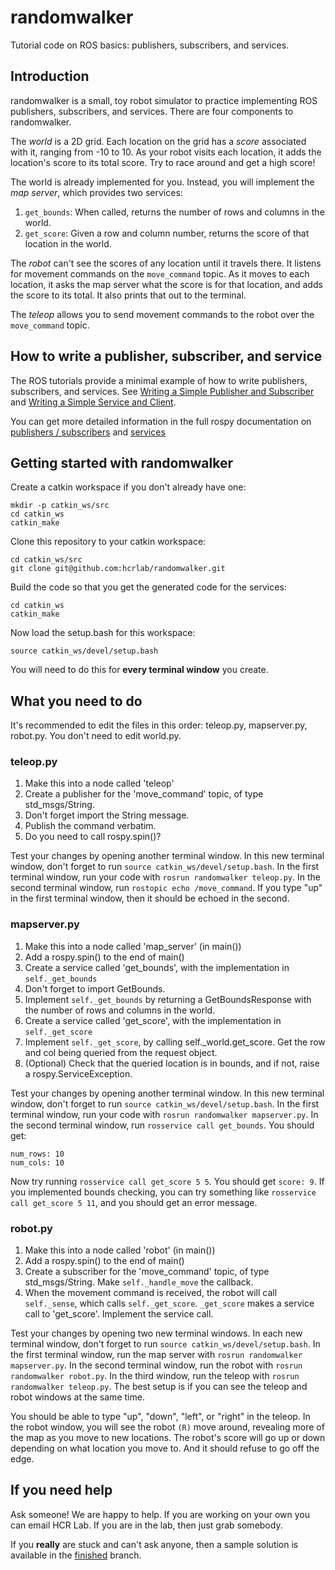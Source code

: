 # randomwalker
Tutorial code on ROS basics: publishers, subscribers, and services.

## Introduction
randomwalker is a small, toy robot simulator to practice implementing ROS publishers, subscribers, and services. There are four components to randomwalker.

The *world* is a 2D grid. Each location on the grid has a *score* associated with it, ranging from -10 to 10. As your robot visits each location, it adds the location's score to its total score. Try to race around and get a high score!

The world is already implemented for you. Instead, you will implement the *map server*, which provides two services:

1. `get_bounds`: When called, returns the number of rows and columns in the world.
2. `get_score`: Given a row and column number, returns the score of that location in the world.

The *robot* can't see the scores of any location until it travels there. It listens for movement commands on the `move_command` topic. As it moves to each location, it asks the map server what the score is for that location, and adds the score to its total. It also prints that out to the terminal.

The *teleop* allows you to send movement commands to the robot over the `move_command` topic.

## How to write a publisher, subscriber, and service

The ROS tutorials provide a minimal example of how to write publishers, subscribers, and services. See [Writing a Simple Publisher and Subscriber](http://wiki.ros.org/ROS/Tutorials/WritingPublisherSubscriber%28python%29) and [Writing a Simple Service and Client](http://wiki.ros.org/ROS/Tutorials/WritingServiceClient%28python%29).

You can get more detailed information in the full rospy documentation on [publishers / subscribers](http://wiki.ros.org/rospy/Overview/Publishers%20and%20Subscribers) and [services](http://wiki.ros.org/rospy/Overview/Services)

## Getting started with randomwalker
Create a catkin workspace if you don't already have one:

```
mkdir -p catkin_ws/src
cd catkin_ws
catkin_make
```

Clone this repository to your catkin workspace:

```
cd catkin_ws/src
git clone git@github.com:hcrlab/randomwalker.git
```

Build the code so that you get the generated code for the services:

```
cd catkin_ws
catkin_make
```

Now load the setup.bash for this workspace:
```
source catkin_ws/devel/setup.bash
```

You will need to do this for **every terminal window** you create.

## What you need to do

It's recommended to edit the files in this order: teleop.py, mapserver.py, robot.py. You don't need to edit world.py.

### teleop.py

1. Make this into a node called 'teleop'
2. Create a publisher for the 'move_command' topic, of type std_msgs/String.
3. Don't forget import the String message.
4. Publish the command verbatim.
5. Do you need to call rospy.spin()?

Test your changes by opening another terminal window. In this new terminal window, don't forget to run `source catkin_ws/devel/setup.bash`. In the first terminal window, run your code with `rosrun randomwalker teleop.py`. In the second terminal window, run `rostopic echo /move_command`. If you type "up" in the first terminal window, then it should be echoed in the second.

### mapserver.py

1. Make this into a node called 'map_server' (in main())
2. Add a rospy.spin() to the end of main()
3. Create a service called 'get_bounds', with the implementation in
   `self._get_bounds`
4. Don't forget to import GetBounds.
5. Implement `self._get_bounds` by returning a GetBoundsResponse with the number
   of rows and columns in the world.
6. Create a service called 'get_score', with the implementation in
   `self._get_score`
7. Implement `self._get_score`, by calling self._world.get_score. Get the row
   and col being queried from the request object.
8. (Optional) Check that the queried location is in bounds, and if not, raise a
   rospy.ServiceException.

Test your changes by opening another terminal window. In this new terminal window, don't forget to run `source catkin_ws/devel/setup.bash`. In the first terminal window, run your code with `rosrun randomwalker mapserver.py`. In the second terminal window, run `rosservice call get_bounds`. You should get:

```
num_rows: 10
num_cols: 10
```

Now try running `rosservice call get_score 5 5`. You should get `score: 9`. If you implemented bounds checking, you can try something like `rosservice call get_score 5 11`, and you should get an error message.

### robot.py

1. Make this into a node called 'robot' (in main())
2. Add a rospy.spin() to the end of main()
3. Create a subscriber for the 'move_command' topic, of type std_msgs/String.
   Make `self._handle_move` the callback.
4. When the movement command is received, the robot will call `self._sense`,
   which calls `self._get_score`. `_get_score` makes a service call to
   'get_score'. Implement the service call.

Test your changes by opening two new terminal windows. In each new terminal window, don't forget to run `source catkin_ws/devel/setup.bash`. In the first terminal window, run the map server with `rosrun randomwalker mapserver.py`. In the second terminal window, run the robot with  `rosrun randomwalker robot.py`. In the third window, run the teleop with `rosrun randomwalker teleop.py`. The best setup is if you can see the teleop and robot windows at the same time.

You should be able to type "up", "down", "left", or "right" in the teleop. In the robot window, you will see the robot `(R)` move around, revealing more of the map as you move to new locations. The robot's score will go up or down depending on what location you move to. And it should refuse to go off the edge.

## If you need help
Ask someone! We are happy to help. If you are working on your own you can email HCR Lab. If you are in the lab, then just grab somebody.

If you **really** are stuck and can't ask anyone, then a sample solution is available in the [finished](https://github.com/hcrlab/randomwalker/tree/finished) branch.
